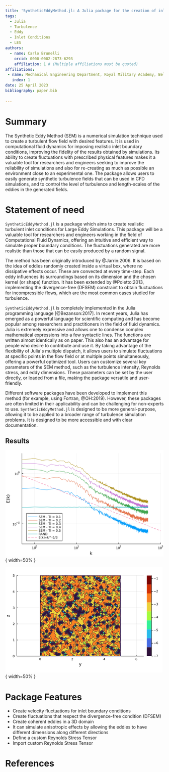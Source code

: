 ```yaml
---
title: 'SyntheticEddyMethod.jl: A Julia package for the creation of inlet flow conditions for LES'
tags:
  - Julia
  - Turbulence
  - Eddy
  - Inlet Conditions
  - LES
authors:
  - name: Carlo Brunelli
    orcid: 0000-0002-2873-6293
    affiliation: 1 # (Multiple affiliations must be quoted)
affiliations:
 - name: Mechanical Engineering Department, Royal Military Academy, Belgium
   index: 1
date: 25 April 2023
bibliography: paper.bib

---
```


# Summary
The Synthetic Eddy Method (SEM) is a numerical simulation technique used to create a turbulent flow field with desired features. It is used in computational fluid dynamics for imposing realistic inlet boundary conditions, improving the fidelity of the results obtained by simulations. Its ability to create fluctuations with prescribed physical features makes it a valuable tool for researchers and engineers seeking to improve the reliability of simulations and also for re-creating as much as possible an environment close to an experimental one. The package allows users to easily generate synthetic turbulence fields that can be used in CFD simulations, and to control the level of turbulence and length-scales of the eddies in the generated fields.

# Statement of need

`SyntheticEddyMethod.jl` is a package which aims to create realistic turbulent inlet conditions for Large Eddy Simulations. This package will be a valuable tool for researchers and engineers working in the field of Computational Fluid Dynamics, offering an intuitive and efficient way to simulate proper boundary conditions. The fluctuations generated are more realistic than those that can be easily produced by a random signal.

The method has been originally introduced by @Jarrin:2006. It is based on the idea of eddies randomly created inside a virtual box, where no dissipative effects occur. These are convected at every time-step. Each eddy influences its surroundings based on its dimension and the chosen kernel (or shape) function. It has been extended by @Poletto:2013, implementing the divergence-free (DFSEM) constraint to obtain fluctuations for incompressible flows, which are the most common cases studied for turbulence.

`SyntheticEddyMethod.jl` is completely implemented in the Julia programming language [@Bezanson:2017]. In recent years, Julia has emerged as a powerful language for scientific computing and has become popular among researchers and practitioners in the field of fluid dynamics. Julia is extremely expressive and allows one to condense complex mathematical expressions into a few syntactic lines. The functions are written almost identically as on paper. This also has an advantage for people who desire to contribute and use it. By taking advantage of the flexibility of Julia's multiple dispatch, it allows users to simulate fluctuations at specific points in the flow field or at multiple points simultaneously, offering a powerful optimized tool. Users can customize several key parameters of the SEM method, such as the turbulence intensity, Reynolds stress, and eddy dimensions. These parameters can be set by the user directly, or loaded from a file, making the package versatile and user-friendly.

Different software packages have been developed to implement this method (for example, using Fortran, @OH:2019). However, these packages are often limited in their applicability and can be challenging for non-experts to use. `SyntheticEddyMethod.jl` is designed to be more general-purpose, allowing it to be applied to a broader range of turbulence simulation problems. It is designed to be more accessible and with clear documentation.


## Results

![Spectra examples at different Turbulent Intensities using tent function as shape function. It refers to the fluctuations in time in one specific point.](images/docs/Spectra.png){ width=50% }

![normalized divergence in a plane using the divergence-free feature. \label{fig:dfsem-plane}](images/docs/Div_free_plane.png){ width=50%  }

# Package Features
- Create velocity fluctuations for inlet boundary conditions
- Create fluctuations that respect the divergence-free condition (DFSEM)
- Create coherent eddies in a 3D domain
- It can simulate anisotropic effects by allowing the eddies to have different dimensions along different directions
- Define a custom Reynolds Stress Tensor
- Import custom Reynolds Stress Tensor


# References

